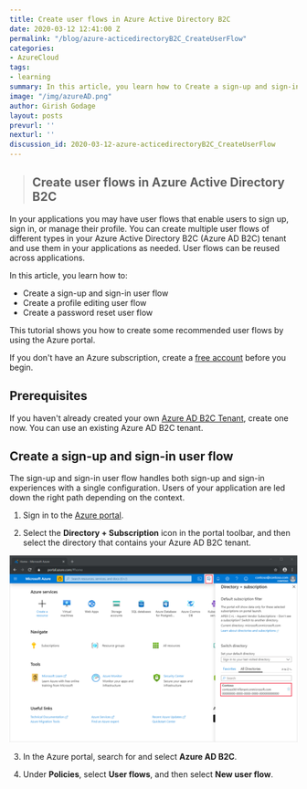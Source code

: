 ```yaml
---
title: Create user flows in Azure Active Directory B2C
date: 2020-03-12 12:41:00 Z
permalink: "/blog/azure-acticedirectoryB2C_CreateUserFlow"
categories:
- AzureCloud
tags:
- learning
summary: In this article, you learn how to Create a sign-up and sign-in user flow,Create a profile editing user flow,Create a password reset user flow
image: "/img/azureAD.png"
author: Girish Godage
layout: posts
prevurl: ''
nexturl: ''
discussion_id: 2020-03-12-azure-acticedirectoryB2C_CreateUserFlow
---
```


>## Create user flows in Azure Active Directory B2C

In your applications you may have user flows that enable users to sign up, sign in, or manage their profile. You can create multiple user flows of different types in your Azure Active Directory B2C (Azure AD B2C) tenant and use them in your applications as needed. User flows can be reused across applications.

In this article, you learn how to:

* Create a sign-up and sign-in user flow
* Create a profile editing user flow
* Create a password reset user flow
  
This tutorial shows you how to create some recommended user flows by using the Azure portal.

If you don't have an Azure subscription, create a [free account](https://azure.microsoft.com/free/?WT.mc_id=A261C142F) before you begin.

## Prerequisites

If you haven't already created your own [Azure AD B2C Tenant](azure-activedirectoryB2C_CreateTenant), create one now. You can use an existing Azure AD B2C tenant.

## Create a sign-up and sign-in user flow

The sign-up and sign-in user flow handles both sign-up and sign-in experiences with a single configuration. Users of your application are led down the right path depending on the context.

1. Sign in to the [Azure portal](https://portal.azure.com/).

2. Select the **Directory + Subscription** icon in the portal toolbar, and then select the directory that contains your Azure AD B2C tenant.

![image info](/img/azure/6/directory-subscription-pane.png)

3. In the Azure portal, search for and select **Azure AD B2C**.

4. Under **Policies**, select **User flows**, and then select **New user flow**.

